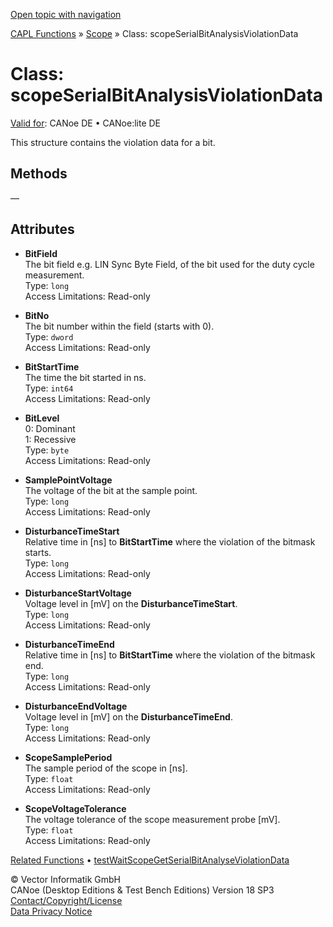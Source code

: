 [Open topic with navigation](../../../../../CANoeDEFamily.htm#Topics/CAPLFunctions/Scope/Classes/CAPLfunctionScopeSerialBitAnalysisViolationData.md)

[CAPL Functions](../../CAPLfunctions.md) » [Scope](../CAPLfunctionsScopeOverview.md) » Class: scopeSerialBitAnalysisViolationData

# Class: scopeSerialBitAnalysisViolationData

[Valid for](../../../Shared/FeatureAvailability.md):  CANoe DE • CANoe:lite DE

This structure contains the violation data for a bit.

## Methods

—

## Attributes

- **BitField**  
  The bit field e.g. LIN Sync Byte Field, of the bit used for the duty cycle measurement.  
  Type: `long`  
  Access Limitations: Read-only

- **BitNo**  
  The bit number within the field (starts with 0).  
  Type: `dword`  
  Access Limitations: Read-only

- **BitStartTime**  
  The time the bit started in ns.  
  Type: `int64`  
  Access Limitations: Read-only

- **BitLevel**  
  0: Dominant  
  1: Recessive  
  Type: `byte`  
  Access Limitations: Read-only

- **SamplePointVoltage**  
  The voltage of the bit at the sample point.  
  Type: `long`  
  Access Limitations: Read-only

- **DisturbanceTimeStart**  
  Relative time in [ns] to **BitStartTime** where the violation of the bitmask starts.  
  Type: `long`  
  Access Limitations: Read-only

- **DisturbanceStartVoltage**  
  Voltage level in [mV] on the **DisturbanceTimeStart**.  
  Type: `long`  
  Access Limitations: Read-only

- **DisturbanceTimeEnd**  
  Relative time in [ns] to **BitStartTime** where the violation of the bitmask end.  
  Type: `long`  
  Access Limitations: Read-only

- **DisturbanceEndVoltage**  
  Voltage level in [mV] on the **DisturbanceTimeEnd**.  
  Type: `long`  
  Access Limitations: Read-only

- **ScopeSamplePeriod**  
  The sample period of the scope in [ns].  
  Type: `float`  
  Access Limitations: Read-only

- **ScopeVoltageTolerance**  
  The voltage tolerance of the scope measurement probe [mV].  
  Type: `float`  
  Access Limitations: Read-only

[Related Functions](../../Test/Functions/CAPLfunctionTestWaitScopePerformSerialBitAnalysis.md) • [testWaitScopeGetSerialBitAnalyseViolationData](../../Test/Functions/CAPLfunctionTestWaitScopeGetSerialBitAnalyseViolationData.md)

© Vector Informatik GmbH  
CANoe (Desktop Editions & Test Bench Editions) Version 18 SP3  
[Contact/Copyright/License](../../../Shared/ContactCopyrightLicense.md)  
[Data Privacy Notice](https://www.vector.com/int/en/company/get-info/privacy-policy/)
